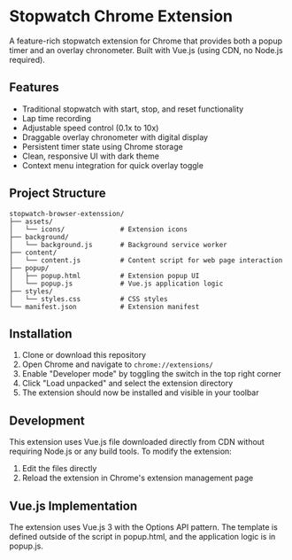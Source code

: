 # Stopwatch Chrome Extension

A feature-rich stopwatch extension for Chrome that provides both a popup timer and an overlay chronometer. Built with Vue.js (using CDN, no Node.js required).

## Features

- Traditional stopwatch with start, stop, and reset functionality
- Lap time recording
- Adjustable speed control (0.1x to 10x)
- Draggable overlay chronometer with digital display
- Persistent timer state using Chrome storage
- Clean, responsive UI with dark theme
- Context menu integration for quick overlay toggle

## Project Structure

```
stopwatch-browser-extenssion/
├── assets/
│   └── icons/              # Extension icons
├── background/
│   └── background.js       # Background service worker
├── content/
│   └── content.js          # Content script for web page interaction
├── popup/
│   ├── popup.html          # Extension popup UI
│   └── popup.js            # Vue.js application logic
├── styles/
│   └── styles.css          # CSS styles
└── manifest.json           # Extension manifest
```

## Installation

1. Clone or download this repository
2. Open Chrome and navigate to `chrome://extensions/`
3. Enable "Developer mode" by toggling the switch in the top right corner
4. Click "Load unpacked" and select the extension directory
5. The extension should now be installed and visible in your toolbar

## Development

This extension uses Vue.js file downloaded directly from CDN without requiring Node.js or any build tools. To modify the extension:

1. Edit the files directly
2. Reload the extension in Chrome's extension management page

## Vue.js Implementation

The extension uses Vue.js 3 with the Options API pattern. The template is defined outside of the script in popup.html, and the application logic is in popup.js.